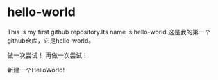 # hello-world
This is my first github repository.Its name is hello-world.这是我的第一个github仓库，它是hello-world。

做一次尝试！
再做一次尝试！

新建一个HelloWorld!
